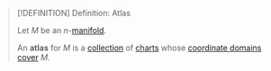 >[!DEFINITION] Definition: Atlas
>
>Let $M$ be an $n$-[manifold](../Manifolds.md).
>
>An **atlas** for $M$ is a [collection](../../../Set%20Theory/Collections/Collection.md) of [charts](Chart.md) whose [coordinate domains](Chart.md) [cover](../../../Topology/Compactness/Cover.md) $M$.
>